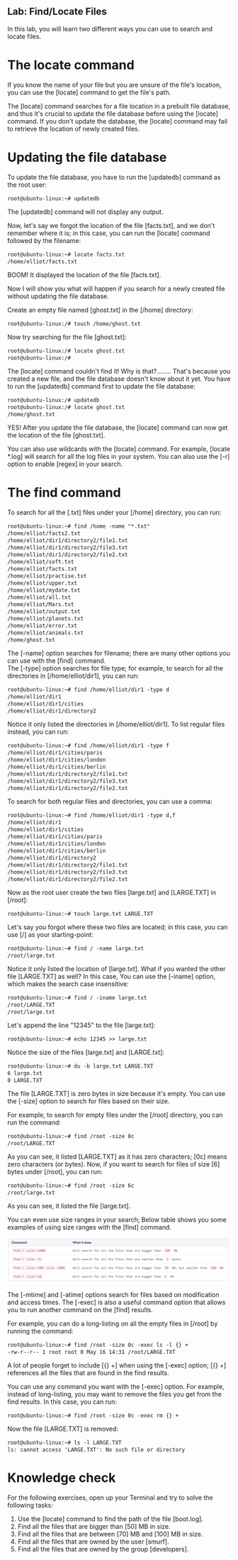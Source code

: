 
Lab: Find/Locate Files
----------------------

In this lab, you will learn two different ways you can use to search and locate files.


The locate command
==================


If you know the name of your file but you are unsure of the file's
location, you can use the [locate] command to get the file's path.

The [locate] command searches for a file location in a prebuilt
file database, and thus it's crucial to update the file database before
using the [locate] command. If you don't update the database, the
[locate] command may fail to retrieve the location of newly
created files.


Updating the file database
==========================


To update the file database, you have to run the [updatedb]
command as the root user:

``` 
root@ubuntu-linux:~# updatedb
```

The [updatedb] command will not display any output.

Now, let's say we forgot the location of the file [facts.txt], and
we don't remember where it is; in this case, you can run the
[locate] command followed by the filename:

``` 
root@ubuntu-linux:~# locate facts.txt
/home/elliot/facts.txt
```

BOOM! It displayed the location of the file [facts.txt].

Now I will show you what will happen if you search for a newly created
file without updating the file database.

Create an empty file named [ghost.txt] in the [/home]
directory:

``` 
root@ubuntu-linux:/# touch /home/ghost.txt
```

Now try searching for the file [ghost.txt]:

``` 
root@ubuntu-linux:/# locate ghost.txt 
root@ubuntu-linux:/#
```

The [locate] command couldn't find it! Why is that?\...\.....
That's because you created a new file, and the file database doesn't
know about it yet. You have to run the [updatedb] command first to
update the file database:

``` 
root@ubuntu-linux:/# updatedb 
root@ubuntu-linux:/# locate ghost.txt
/home/ghost.txt
```

YES! After you update the file database, the [locate] command can
now get the location of the file [ghost.txt].

You can also use wildcards with the [locate] command. For example,
[locate \*.log] will search for all the log files in your system.
You can also use the [-r] option to enable [regex] in your
search.


The find command
================

To search for all the [.txt] files under your
[/home] directory, you can run:

``` 
root@ubuntu-linux:~# find /home -name "*.txt"
/home/elliot/facts2.txt
/home/elliot/dir1/directory2/file1.txt
/home/elliot/dir1/directory2/file3.txt
/home/elliot/dir1/directory2/file2.txt
/home/elliot/soft.txt
/home/elliot/facts.txt
/home/elliot/practise.txt
/home/elliot/upper.txt
/home/elliot/mydate.txt
/home/elliot/all.txt
/home/elliot/Mars.txt
/home/elliot/output.txt
/home/elliot/planets.txt
/home/elliot/error.txt
/home/elliot/animals.txt
/home/ghost.txt
```

The [-name] option searches for filename; there are many other
options you can use with the [find] command.\
The [-type] option searches for file type; for example, to search
for all the directories in [/home/elliot/dir1], you can run:

``` 
root@ubuntu-linux:~# find /home/elliot/dir1 -type d
/home/elliot/dir1
/home/elliot/dir1/cities
/home/elliot/dir1/directory2
```

Notice it only listed the directories in [/home/elliot/dir1]. To
list regular files instead, you can run:

``` 
root@ubuntu-linux:~# find /home/elliot/dir1 -type f
/home/elliot/dir1/cities/paris
/home/elliot/dir1/cities/london
/home/elliot/dir1/cities/berlin
/home/elliot/dir1/directory2/file1.txt
/home/elliot/dir1/directory2/file3.txt
/home/elliot/dir1/directory2/file2.txt
```

To search for both regular files and directories, you can use a comma:

``` 
root@ubuntu-linux:~# find /home/elliot/dir1 -type d,f
/home/elliot/dir1
/home/elliot/dir1/cities
/home/elliot/dir1/cities/paris
/home/elliot/dir1/cities/london
/home/elliot/dir1/cities/berlin
/home/elliot/dir1/directory2
/home/elliot/dir1/directory2/file1.txt
/home/elliot/dir1/directory2/file3.txt
/home/elliot/dir1/directory2/file2.txt
```

Now as the root user create the two files [large.txt] and
[LARGE.TXT] in [/root]:

``` 
root@ubuntu-linux:~# touch large.txt LARGE.TXT
```

Let's say you forgot where these two files are located; in this case,
you can use [/] as your starting-point:

``` 
root@ubuntu-linux:~# find / -name large.txt
/root/large.txt
```

Notice it only listed the location of [large.txt]. What if you
wanted the other file [LARGE.TXT] as well? In this case, You can
use the [-iname] option, which makes the search case insensitive:

``` 
root@ubuntu-linux:~# find / -iname large.txt
/root/LARGE.TXT
/root/large.txt
```

Let's append the line \"12345\" to the file [large.txt]:

``` 
root@ubuntu-linux:~# echo 12345 >> large.txt
```

Notice the size of the files [large.txt] and [LARGE.txt]:

``` 
root@ubuntu-linux:~# du -b large.txt LARGE.TXT
6 large.txt
0 LARGE.TXT
```

The file [LARGE.TXT] is zero bytes in size because it's empty. You
can use the [-size] option to search for files based on their
size.

For example, to search for empty files under the [/root]
directory, you can run the command:

``` 
root@ubuntu-linux:~# find /root -size 0c
/root/LARGE.TXT
```

As you can see, it listed [LARGE.TXT] as it has zero characters;
[0c] means zero characters (or bytes). Now, if you want to search
for files of size [6] bytes under [/root], you can run:

``` 
root@ubuntu-linux:~# find /root -size 6c
/root/large.txt
```

As you can see, it listed the file [large.txt].

You can even use size ranges in your search; Below table shows you
some examples of using size ranges with the [find] command.

![](./images/13.png)

The [-mtime] and [-atime] options search for files based on
modification and access times. The [-exec] is also a useful
command option that allows you to run another command on the
[find] results.

For example, you can do a long-listing on all the empty files in
[/root] by running the command:

``` 
root@ubuntu-linux:~# find /root -size 0c -exec ls -l {} +
-rw-r--r-- 1 root root 0 May 16 14:31 /root/LARGE.TXT
```

A lot of people forget to include [{} +] when using the
[-exec] option; [{} +] references all the files that are
found in the find results.

You can use any command you want with the [-exec] option. For
example, instead of long-listing, you may want to remove the files you
get from the find results. In this case, you can run:

``` 
root@ubuntu-linux:~# find /root -size 0c -exec rm {} +
```

Now the file [LARGE.TXT] is removed:

``` 
root@ubuntu-linux:~# ls -l LARGE.TXT
ls: cannot access 'LARGE.TXT': No such file or directory
```


Knowledge check
===============


For the following exercises, open up your Terminal and try to solve the
following tasks:

1.  Use the [locate] command to find the path of the file
    [boot.log].
2.  Find all the files that are bigger than [50] MB in size.
3.  Find all the files that are between [70] MB and [100] MB
    in size.
4.  Find all the files that are owned by the user [smurf].
5.  Find all the files that are owned by the group [developers].
